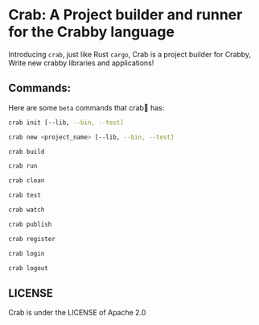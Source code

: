 # Crab: A Project builder and runner for the Crabby language

Introducing `crab`, just like Rust `cargo`, Crab is a project builder for Crabby,
Write new crabby libraries and applications!

## Commands:

Here are some `beta` commands that crab🦀 has:

```bash
crab init [--lib, --bin, --test]

crab new <project_name> [--lib, --bin, --test]

crab build

crab run

crab clean

crab test

crab watch

crab publish

crab register

crab login

crab logout
```

## LICENSE

Crab is under the LICENSE of Apache 2.0
